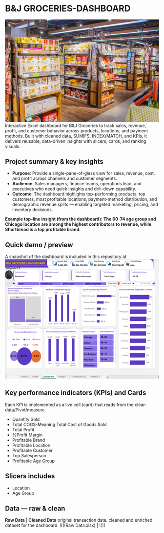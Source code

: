 # B&J GROCERIES-DASHBOARD
![](SBS.jpg)
Interactive Excel dashboard for B&amp;J Groceries to track sales, revenue, profit, and customer behavior across products, locations, and payment methods. Built with cleaned data, SUMIFS, INDEX/MATCH, and KPIs, it delivers reusable, data-driven insights with slicers, cards, and ranking visuals.
## Project summary & key insights
- **Purpose**: Provide a single-pane-of-glass view for sales, revenue, cost, and profit across channels and customer segments.
- **Audience**: Sales managers, finance teams, operations lead, and executives who need quick insights and drill-down capability.
- **Outcome**: The dashboard highlights top-performing products, top customers, most profitable locations, payment-method distribution, and demographic revenue splits — enabling targeted marketing, pricing, and inventory decisions.

 
**Example top-line insight (from the dashboard): The 60-74 age group and Chicago location are among the highest contributors to revenue, while Shortbread is a top profitable brand.**
## Quick demo / preview
A snapshot of the dashboard is included in this repository at
![](Dashboard1.png)
## Key performance indicators (KPIs) and Cards
Each KPI is implemented as a live cell (card) that reads from the clean data/Pivot/measure.
- Quantity Sold
- Total COGS-Meaning Total Cost of Goods Sold
- Total Profit
- %Profit Margin
- Profitable Brand
- Profitable Location
- Profitable Customer
- Top Salesperson
- Profitable Age Group
## Slicers includes
- Location
- Age Group
## Data — raw & clean
**Raw Data**                  |             **Cleaned Data**
original transaction data.         cleaned and enriched dataset for the dashboard.
![](Raw Data.xlsx)            |             ![](












